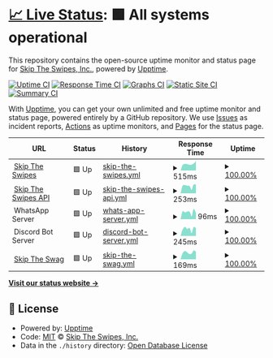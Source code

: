 # [📈 Live Status](https://status.skiptheswipes.com): <!--live status--> **🟩 All systems operational**

This repository contains the open-source uptime monitor and status page for [Skip The Swipes, Inc.](https://skiptheswipes.com/), powered by [Upptime](https://github.com/upptime/upptime).

[![Uptime CI](https://github.com/SkipTheSwipes/upptime/workflows/Uptime%20CI/badge.svg)](https://github.com/SkipTheSwipes/upptime/actions?query=workflow%3A%22Uptime+CI%22)
[![Response Time CI](https://github.com/SkipTheSwipes/upptime/workflows/Response%20Time%20CI/badge.svg)](https://github.com/SkipTheSwipes/upptime/actions?query=workflow%3A%22Response+Time+CI%22)
[![Graphs CI](https://github.com/SkipTheSwipes/upptime/workflows/Graphs%20CI/badge.svg)](https://github.com/SkipTheSwipes/upptime/actions?query=workflow%3A%22Graphs+CI%22)
[![Static Site CI](https://github.com/SkipTheSwipes/upptime/workflows/Static%20Site%20CI/badge.svg)](https://github.com/SkipTheSwipes/upptime/actions?query=workflow%3A%22Static+Site+CI%22)
[![Summary CI](https://github.com/SkipTheSwipes/upptime/workflows/Summary%20CI/badge.svg)](https://github.com/SkipTheSwipes/upptime/actions?query=workflow%3A%22Summary+CI%22)

With [Upptime](https://upptime.js.org), you can get your own unlimited and free uptime monitor and status page, powered entirely by a GitHub repository. We use [Issues](https://github.com/SkipTheSwipes/upptime/issues) as incident reports, [Actions](https://github.com/SkipTheSwipes/upptime/actions) as uptime monitors, and [Pages](https://status.skiptheswipes.com) for the status page.

<!--start: status pages-->
<!-- This summary is generated by Upptime (https://github.com/upptime/upptime) -->
<!-- Do not edit this manually, your changes will be overwritten -->
<!-- prettier-ignore -->
| URL | Status | History | Response Time | Uptime |
| --- | ------ | ------- | ------------- | ------ |
| <img alt="" src="https://icons.duckduckgo.com/ip3/skiptheswipes.com.ico" height="13"> [Skip The Swipes](https://skiptheswipes.com) | 🟩 Up | [skip-the-swipes.yml](https://github.com/SkipTheSwipes/upptime/commits/HEAD/history/skip-the-swipes.yml) | <details><summary><img alt="Response time graph" src="./graphs/skip-the-swipes/response-time-week.png" height="20"> 515ms</summary><br><a href="https://status.skiptheswipes.com/history/skip-the-swipes"><img alt="Response time 294" src="https://img.shields.io/endpoint?url=https%3A%2F%2Fraw.githubusercontent.com%2FSkipTheSwipes%2Fupptime%2FHEAD%2Fapi%2Fskip-the-swipes%2Fresponse-time.json"></a><br><a href="https://status.skiptheswipes.com/history/skip-the-swipes"><img alt="24-hour response time 732" src="https://img.shields.io/endpoint?url=https%3A%2F%2Fraw.githubusercontent.com%2FSkipTheSwipes%2Fupptime%2FHEAD%2Fapi%2Fskip-the-swipes%2Fresponse-time-day.json"></a><br><a href="https://status.skiptheswipes.com/history/skip-the-swipes"><img alt="7-day response time 515" src="https://img.shields.io/endpoint?url=https%3A%2F%2Fraw.githubusercontent.com%2FSkipTheSwipes%2Fupptime%2FHEAD%2Fapi%2Fskip-the-swipes%2Fresponse-time-week.json"></a><br><a href="https://status.skiptheswipes.com/history/skip-the-swipes"><img alt="30-day response time 450" src="https://img.shields.io/endpoint?url=https%3A%2F%2Fraw.githubusercontent.com%2FSkipTheSwipes%2Fupptime%2FHEAD%2Fapi%2Fskip-the-swipes%2Fresponse-time-month.json"></a><br><a href="https://status.skiptheswipes.com/history/skip-the-swipes"><img alt="1-year response time 294" src="https://img.shields.io/endpoint?url=https%3A%2F%2Fraw.githubusercontent.com%2FSkipTheSwipes%2Fupptime%2FHEAD%2Fapi%2Fskip-the-swipes%2Fresponse-time-year.json"></a></details> | <details><summary><a href="https://status.skiptheswipes.com/history/skip-the-swipes">100.00%</a></summary><a href="https://status.skiptheswipes.com/history/skip-the-swipes"><img alt="All-time uptime 100.00%" src="https://img.shields.io/endpoint?url=https%3A%2F%2Fraw.githubusercontent.com%2FSkipTheSwipes%2Fupptime%2FHEAD%2Fapi%2Fskip-the-swipes%2Fuptime.json"></a><br><a href="https://status.skiptheswipes.com/history/skip-the-swipes"><img alt="24-hour uptime 100.00%" src="https://img.shields.io/endpoint?url=https%3A%2F%2Fraw.githubusercontent.com%2FSkipTheSwipes%2Fupptime%2FHEAD%2Fapi%2Fskip-the-swipes%2Fuptime-day.json"></a><br><a href="https://status.skiptheswipes.com/history/skip-the-swipes"><img alt="7-day uptime 100.00%" src="https://img.shields.io/endpoint?url=https%3A%2F%2Fraw.githubusercontent.com%2FSkipTheSwipes%2Fupptime%2FHEAD%2Fapi%2Fskip-the-swipes%2Fuptime-week.json"></a><br><a href="https://status.skiptheswipes.com/history/skip-the-swipes"><img alt="30-day uptime 100.00%" src="https://img.shields.io/endpoint?url=https%3A%2F%2Fraw.githubusercontent.com%2FSkipTheSwipes%2Fupptime%2FHEAD%2Fapi%2Fskip-the-swipes%2Fuptime-month.json"></a><br><a href="https://status.skiptheswipes.com/history/skip-the-swipes"><img alt="1-year uptime 100.00%" src="https://img.shields.io/endpoint?url=https%3A%2F%2Fraw.githubusercontent.com%2FSkipTheSwipes%2Fupptime%2FHEAD%2Fapi%2Fskip-the-swipes%2Fuptime-year.json"></a></details>
| <img alt="" src="https://api.skiptheswipes.com/assets/images/logo.png" height="13"> [Skip The Swipes API](https://api.skiptheswipes.com) | 🟩 Up | [skip-the-swipes-api.yml](https://github.com/SkipTheSwipes/upptime/commits/HEAD/history/skip-the-swipes-api.yml) | <details><summary><img alt="Response time graph" src="./graphs/skip-the-swipes-api/response-time-week.png" height="20"> 253ms</summary><br><a href="https://status.skiptheswipes.com/history/skip-the-swipes-api"><img alt="Response time 182" src="https://img.shields.io/endpoint?url=https%3A%2F%2Fraw.githubusercontent.com%2FSkipTheSwipes%2Fupptime%2FHEAD%2Fapi%2Fskip-the-swipes-api%2Fresponse-time.json"></a><br><a href="https://status.skiptheswipes.com/history/skip-the-swipes-api"><img alt="24-hour response time 298" src="https://img.shields.io/endpoint?url=https%3A%2F%2Fraw.githubusercontent.com%2FSkipTheSwipes%2Fupptime%2FHEAD%2Fapi%2Fskip-the-swipes-api%2Fresponse-time-day.json"></a><br><a href="https://status.skiptheswipes.com/history/skip-the-swipes-api"><img alt="7-day response time 253" src="https://img.shields.io/endpoint?url=https%3A%2F%2Fraw.githubusercontent.com%2FSkipTheSwipes%2Fupptime%2FHEAD%2Fapi%2Fskip-the-swipes-api%2Fresponse-time-week.json"></a><br><a href="https://status.skiptheswipes.com/history/skip-the-swipes-api"><img alt="30-day response time 287" src="https://img.shields.io/endpoint?url=https%3A%2F%2Fraw.githubusercontent.com%2FSkipTheSwipes%2Fupptime%2FHEAD%2Fapi%2Fskip-the-swipes-api%2Fresponse-time-month.json"></a><br><a href="https://status.skiptheswipes.com/history/skip-the-swipes-api"><img alt="1-year response time 182" src="https://img.shields.io/endpoint?url=https%3A%2F%2Fraw.githubusercontent.com%2FSkipTheSwipes%2Fupptime%2FHEAD%2Fapi%2Fskip-the-swipes-api%2Fresponse-time-year.json"></a></details> | <details><summary><a href="https://status.skiptheswipes.com/history/skip-the-swipes-api">100.00%</a></summary><a href="https://status.skiptheswipes.com/history/skip-the-swipes-api"><img alt="All-time uptime 99.98%" src="https://img.shields.io/endpoint?url=https%3A%2F%2Fraw.githubusercontent.com%2FSkipTheSwipes%2Fupptime%2FHEAD%2Fapi%2Fskip-the-swipes-api%2Fuptime.json"></a><br><a href="https://status.skiptheswipes.com/history/skip-the-swipes-api"><img alt="24-hour uptime 100.00%" src="https://img.shields.io/endpoint?url=https%3A%2F%2Fraw.githubusercontent.com%2FSkipTheSwipes%2Fupptime%2FHEAD%2Fapi%2Fskip-the-swipes-api%2Fuptime-day.json"></a><br><a href="https://status.skiptheswipes.com/history/skip-the-swipes-api"><img alt="7-day uptime 100.00%" src="https://img.shields.io/endpoint?url=https%3A%2F%2Fraw.githubusercontent.com%2FSkipTheSwipes%2Fupptime%2FHEAD%2Fapi%2Fskip-the-swipes-api%2Fuptime-week.json"></a><br><a href="https://status.skiptheswipes.com/history/skip-the-swipes-api"><img alt="30-day uptime 99.96%" src="https://img.shields.io/endpoint?url=https%3A%2F%2Fraw.githubusercontent.com%2FSkipTheSwipes%2Fupptime%2FHEAD%2Fapi%2Fskip-the-swipes-api%2Fuptime-month.json"></a><br><a href="https://status.skiptheswipes.com/history/skip-the-swipes-api"><img alt="1-year uptime 99.98%" src="https://img.shields.io/endpoint?url=https%3A%2F%2Fraw.githubusercontent.com%2FSkipTheSwipes%2Fupptime%2FHEAD%2Fapi%2Fskip-the-swipes-api%2Fuptime-year.json"></a></details>
| <img alt="" src="https://icons.duckduckgo.com/ip3/null.ico" height="13"> WhatsApp Server | 🟩 Up | [whats-app-server.yml](https://github.com/SkipTheSwipes/upptime/commits/HEAD/history/whats-app-server.yml) | <details><summary><img alt="Response time graph" src="./graphs/whats-app-server/response-time-week.png" height="20"> 96ms</summary><br><a href="https://status.skiptheswipes.com/history/whats-app-server"><img alt="Response time 83" src="https://img.shields.io/endpoint?url=https%3A%2F%2Fraw.githubusercontent.com%2FSkipTheSwipes%2Fupptime%2FHEAD%2Fapi%2Fwhats-app-server%2Fresponse-time.json"></a><br><a href="https://status.skiptheswipes.com/history/whats-app-server"><img alt="24-hour response time 87" src="https://img.shields.io/endpoint?url=https%3A%2F%2Fraw.githubusercontent.com%2FSkipTheSwipes%2Fupptime%2FHEAD%2Fapi%2Fwhats-app-server%2Fresponse-time-day.json"></a><br><a href="https://status.skiptheswipes.com/history/whats-app-server"><img alt="7-day response time 96" src="https://img.shields.io/endpoint?url=https%3A%2F%2Fraw.githubusercontent.com%2FSkipTheSwipes%2Fupptime%2FHEAD%2Fapi%2Fwhats-app-server%2Fresponse-time-week.json"></a><br><a href="https://status.skiptheswipes.com/history/whats-app-server"><img alt="30-day response time 96" src="https://img.shields.io/endpoint?url=https%3A%2F%2Fraw.githubusercontent.com%2FSkipTheSwipes%2Fupptime%2FHEAD%2Fapi%2Fwhats-app-server%2Fresponse-time-month.json"></a><br><a href="https://status.skiptheswipes.com/history/whats-app-server"><img alt="1-year response time 83" src="https://img.shields.io/endpoint?url=https%3A%2F%2Fraw.githubusercontent.com%2FSkipTheSwipes%2Fupptime%2FHEAD%2Fapi%2Fwhats-app-server%2Fresponse-time-year.json"></a></details> | <details><summary><a href="https://status.skiptheswipes.com/history/whats-app-server">100.00%</a></summary><a href="https://status.skiptheswipes.com/history/whats-app-server"><img alt="All-time uptime 100.00%" src="https://img.shields.io/endpoint?url=https%3A%2F%2Fraw.githubusercontent.com%2FSkipTheSwipes%2Fupptime%2FHEAD%2Fapi%2Fwhats-app-server%2Fuptime.json"></a><br><a href="https://status.skiptheswipes.com/history/whats-app-server"><img alt="24-hour uptime 100.00%" src="https://img.shields.io/endpoint?url=https%3A%2F%2Fraw.githubusercontent.com%2FSkipTheSwipes%2Fupptime%2FHEAD%2Fapi%2Fwhats-app-server%2Fuptime-day.json"></a><br><a href="https://status.skiptheswipes.com/history/whats-app-server"><img alt="7-day uptime 100.00%" src="https://img.shields.io/endpoint?url=https%3A%2F%2Fraw.githubusercontent.com%2FSkipTheSwipes%2Fupptime%2FHEAD%2Fapi%2Fwhats-app-server%2Fuptime-week.json"></a><br><a href="https://status.skiptheswipes.com/history/whats-app-server"><img alt="30-day uptime 100.00%" src="https://img.shields.io/endpoint?url=https%3A%2F%2Fraw.githubusercontent.com%2FSkipTheSwipes%2Fupptime%2FHEAD%2Fapi%2Fwhats-app-server%2Fuptime-month.json"></a><br><a href="https://status.skiptheswipes.com/history/whats-app-server"><img alt="1-year uptime 100.00%" src="https://img.shields.io/endpoint?url=https%3A%2F%2Fraw.githubusercontent.com%2FSkipTheSwipes%2Fupptime%2FHEAD%2Fapi%2Fwhats-app-server%2Fuptime-year.json"></a></details>
| <img alt="" src="https://icons.duckduckgo.com/ip3/null.ico" height="13"> Discord Bot Server | 🟩 Up | [discord-bot-server.yml](https://github.com/SkipTheSwipes/upptime/commits/HEAD/history/discord-bot-server.yml) | <details><summary><img alt="Response time graph" src="./graphs/discord-bot-server/response-time-week.png" height="20"> 245ms</summary><br><a href="https://status.skiptheswipes.com/history/discord-bot-server"><img alt="Response time 187" src="https://img.shields.io/endpoint?url=https%3A%2F%2Fraw.githubusercontent.com%2FSkipTheSwipes%2Fupptime%2FHEAD%2Fapi%2Fdiscord-bot-server%2Fresponse-time.json"></a><br><a href="https://status.skiptheswipes.com/history/discord-bot-server"><img alt="24-hour response time 271" src="https://img.shields.io/endpoint?url=https%3A%2F%2Fraw.githubusercontent.com%2FSkipTheSwipes%2Fupptime%2FHEAD%2Fapi%2Fdiscord-bot-server%2Fresponse-time-day.json"></a><br><a href="https://status.skiptheswipes.com/history/discord-bot-server"><img alt="7-day response time 245" src="https://img.shields.io/endpoint?url=https%3A%2F%2Fraw.githubusercontent.com%2FSkipTheSwipes%2Fupptime%2FHEAD%2Fapi%2Fdiscord-bot-server%2Fresponse-time-week.json"></a><br><a href="https://status.skiptheswipes.com/history/discord-bot-server"><img alt="30-day response time 224" src="https://img.shields.io/endpoint?url=https%3A%2F%2Fraw.githubusercontent.com%2FSkipTheSwipes%2Fupptime%2FHEAD%2Fapi%2Fdiscord-bot-server%2Fresponse-time-month.json"></a><br><a href="https://status.skiptheswipes.com/history/discord-bot-server"><img alt="1-year response time 187" src="https://img.shields.io/endpoint?url=https%3A%2F%2Fraw.githubusercontent.com%2FSkipTheSwipes%2Fupptime%2FHEAD%2Fapi%2Fdiscord-bot-server%2Fresponse-time-year.json"></a></details> | <details><summary><a href="https://status.skiptheswipes.com/history/discord-bot-server">100.00%</a></summary><a href="https://status.skiptheswipes.com/history/discord-bot-server"><img alt="All-time uptime 100.00%" src="https://img.shields.io/endpoint?url=https%3A%2F%2Fraw.githubusercontent.com%2FSkipTheSwipes%2Fupptime%2FHEAD%2Fapi%2Fdiscord-bot-server%2Fuptime.json"></a><br><a href="https://status.skiptheswipes.com/history/discord-bot-server"><img alt="24-hour uptime 100.00%" src="https://img.shields.io/endpoint?url=https%3A%2F%2Fraw.githubusercontent.com%2FSkipTheSwipes%2Fupptime%2FHEAD%2Fapi%2Fdiscord-bot-server%2Fuptime-day.json"></a><br><a href="https://status.skiptheswipes.com/history/discord-bot-server"><img alt="7-day uptime 100.00%" src="https://img.shields.io/endpoint?url=https%3A%2F%2Fraw.githubusercontent.com%2FSkipTheSwipes%2Fupptime%2FHEAD%2Fapi%2Fdiscord-bot-server%2Fuptime-week.json"></a><br><a href="https://status.skiptheswipes.com/history/discord-bot-server"><img alt="30-day uptime 100.00%" src="https://img.shields.io/endpoint?url=https%3A%2F%2Fraw.githubusercontent.com%2FSkipTheSwipes%2Fupptime%2FHEAD%2Fapi%2Fdiscord-bot-server%2Fuptime-month.json"></a><br><a href="https://status.skiptheswipes.com/history/discord-bot-server"><img alt="1-year uptime 100.00%" src="https://img.shields.io/endpoint?url=https%3A%2F%2Fraw.githubusercontent.com%2FSkipTheSwipes%2Fupptime%2FHEAD%2Fapi%2Fdiscord-bot-server%2Fuptime-year.json"></a></details>
| <img alt="" src="https://cdn.shopify.com/s/files/1/0757/1341/3430/files/logo_2.png?v=1682285571&width=500" height="13"> [Skip The Swag](https://skiptheswag.com) | 🟩 Up | [skip-the-swag.yml](https://github.com/SkipTheSwipes/upptime/commits/HEAD/history/skip-the-swag.yml) | <details><summary><img alt="Response time graph" src="./graphs/skip-the-swag/response-time-week.png" height="20"> 169ms</summary><br><a href="https://status.skiptheswipes.com/history/skip-the-swag"><img alt="Response time 184" src="https://img.shields.io/endpoint?url=https%3A%2F%2Fraw.githubusercontent.com%2FSkipTheSwipes%2Fupptime%2FHEAD%2Fapi%2Fskip-the-swag%2Fresponse-time.json"></a><br><a href="https://status.skiptheswipes.com/history/skip-the-swag"><img alt="24-hour response time 185" src="https://img.shields.io/endpoint?url=https%3A%2F%2Fraw.githubusercontent.com%2FSkipTheSwipes%2Fupptime%2FHEAD%2Fapi%2Fskip-the-swag%2Fresponse-time-day.json"></a><br><a href="https://status.skiptheswipes.com/history/skip-the-swag"><img alt="7-day response time 169" src="https://img.shields.io/endpoint?url=https%3A%2F%2Fraw.githubusercontent.com%2FSkipTheSwipes%2Fupptime%2FHEAD%2Fapi%2Fskip-the-swag%2Fresponse-time-week.json"></a><br><a href="https://status.skiptheswipes.com/history/skip-the-swag"><img alt="30-day response time 173" src="https://img.shields.io/endpoint?url=https%3A%2F%2Fraw.githubusercontent.com%2FSkipTheSwipes%2Fupptime%2FHEAD%2Fapi%2Fskip-the-swag%2Fresponse-time-month.json"></a><br><a href="https://status.skiptheswipes.com/history/skip-the-swag"><img alt="1-year response time 184" src="https://img.shields.io/endpoint?url=https%3A%2F%2Fraw.githubusercontent.com%2FSkipTheSwipes%2Fupptime%2FHEAD%2Fapi%2Fskip-the-swag%2Fresponse-time-year.json"></a></details> | <details><summary><a href="https://status.skiptheswipes.com/history/skip-the-swag">100.00%</a></summary><a href="https://status.skiptheswipes.com/history/skip-the-swag"><img alt="All-time uptime 100.00%" src="https://img.shields.io/endpoint?url=https%3A%2F%2Fraw.githubusercontent.com%2FSkipTheSwipes%2Fupptime%2FHEAD%2Fapi%2Fskip-the-swag%2Fuptime.json"></a><br><a href="https://status.skiptheswipes.com/history/skip-the-swag"><img alt="24-hour uptime 100.00%" src="https://img.shields.io/endpoint?url=https%3A%2F%2Fraw.githubusercontent.com%2FSkipTheSwipes%2Fupptime%2FHEAD%2Fapi%2Fskip-the-swag%2Fuptime-day.json"></a><br><a href="https://status.skiptheswipes.com/history/skip-the-swag"><img alt="7-day uptime 100.00%" src="https://img.shields.io/endpoint?url=https%3A%2F%2Fraw.githubusercontent.com%2FSkipTheSwipes%2Fupptime%2FHEAD%2Fapi%2Fskip-the-swag%2Fuptime-week.json"></a><br><a href="https://status.skiptheswipes.com/history/skip-the-swag"><img alt="30-day uptime 100.00%" src="https://img.shields.io/endpoint?url=https%3A%2F%2Fraw.githubusercontent.com%2FSkipTheSwipes%2Fupptime%2FHEAD%2Fapi%2Fskip-the-swag%2Fuptime-month.json"></a><br><a href="https://status.skiptheswipes.com/history/skip-the-swag"><img alt="1-year uptime 100.00%" src="https://img.shields.io/endpoint?url=https%3A%2F%2Fraw.githubusercontent.com%2FSkipTheSwipes%2Fupptime%2FHEAD%2Fapi%2Fskip-the-swag%2Fuptime-year.json"></a></details>

<!--end: status pages-->

[**Visit our status website →**](https://status.skiptheswipes.com)

## 📄 License

- Powered by: [Upptime](https://github.com/upptime/upptime)
- Code: [MIT](./LICENSE) © [Skip The Swipes, Inc.](https://skiptheswipes.com/)
- Data in the `./history` directory: [Open Database License](https://opendatacommons.org/licenses/odbl/1-0/)
